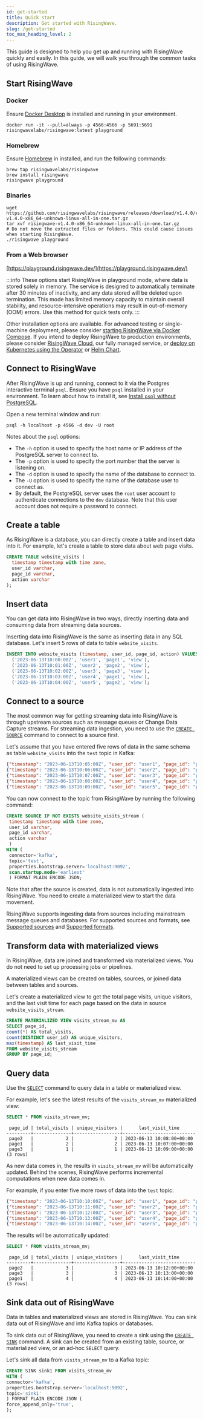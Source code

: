 ```yaml
---
id: get-started
title: Quick start
description: Get started with RisingWave.
slug: /get-started
toc_max_heading_level: 2
---
```

<head>
  <link rel="canonical" href="https://docs.risingwave.com/docs/current/get-started/" />
</head>

This guide is designed to help you get up and running with RisingWave quickly and easily. In this guide, we will walk you through the common tasks of using RisingWave.

## Start RisingWave

### Docker

Ensure [Docker Desktop](https://docs.docker.com/get-docker/) is installed and running in your environment.

```shell
docker run -it --pull=always -p 4566:4566 -p 5691:5691 risingwavelabs/risingwave:latest playground
```

### Homebrew

Ensure [Homebrew](https://brew.sh/) in installed, and run the following commands:

```shell
brew tap risingwavelabs/risingwave
brew install risingwave
risingwave playground
```

### Binaries

```shell
wget https://github.com/risingwavelabs/risingwave/releases/download/v1.4.0/risingwave-v1.4.0-x86_64-unknown-linux-all-in-one.tar.gz
tar xvf risingwave-v1.4.0-x86_64-unknown-linux-all-in-one.tar.gz 
# Do not move the extracted files or folders. This could cause issues when starting RisingWave.
./risingwave playground
```

### From a Web browser

[https://playground.risingwave.dev/](https://playground.risingwave.dev/)

:::info
These options start RisingWave in playground mode, where data is stored solely in memory. The service is designed to automatically terminate after 30 minutes of inactivity, and any data stored will be deleted upon termination. This mode has limited memory capacity to maintain overall stability, and resource-intensive operations may result in out-of-memory (OOM) errors. Use this method for quick tests only.
:::

Other installation options are available. For advanced testing or single-machine deployment, please consider [starting RisingWave via Docker Compose](/deploy/risingwave-docker-compose.md). If you intend to deploy RisingWave to production environments, please consider [RisingWave Cloud](/deploy/risingwave-cloud.md), our fully managed service, or [deploy on Kubernetes using the Operator](/deploy/risingwave-kubernetes.md) or [Helm Chart](/deploy/deploy-k8s-helm.md).

## Connect to RisingWave

After RisingWave is up and running, connect to it via the Postgres interactive terminal `psql`. Ensure you have `psql` installed in your environment. To learn about how to install it, see [Install `psql` without PostgreSQL](/guides/install-psql-without-full-postgres.md).

Open a new terminal window and run:

```shell
psql -h localhost -p 4566 -d dev -U root
```

Notes about the `psql` options:

- The `-h` option is used to specify the host name or IP address of the PostgreSQL server to connect to.
- The `-p` option is used to specify the port number that the server is listening on.
- The `-d` option is used to specify the name of the database to connect to.
- The `-U` option is used to specify the name of the database user to connect as.
- By default, the PostgreSQL server uses the `root` user account to authenticate connections to the `dev` database. Note that this user account does not require a password to connect.

## Create a table

As RisingWave is a database, you can directly create a table and insert data into it. For example, let's create a table to store data about web page visits.

```sql
CREATE TABLE website_visits (
  timestamp timestamp with time zone,
  user_id varchar,
  page_id varchar,
  action varchar
);
```

## Insert data

You can get data into RisingWave in two ways, directly inserting data and consuming data from streaming data sources.

Inserting data into RisingWave is the same as inserting data in any SQL database. Let's insert 5 rows of data to table `website_visits`.

```sql
INSERT INTO website_visits (timestamp, user_id, page_id, action) VALUES
  ('2023-06-13T10:00:00Z', 'user1', 'page1', 'view'),
  ('2023-06-13T10:01:00Z', 'user2', 'page2', 'view'),
  ('2023-06-13T10:02:00Z', 'user3', 'page3', 'view'),
  ('2023-06-13T10:03:00Z', 'user4', 'page1', 'view'),
  ('2023-06-13T10:04:00Z', 'user5', 'page2', 'view');
```

## Connect to a source

The most common way for getting streaming data into RisingWave is through upstream sources such as message queues or Change Data Capture streams. For streaming data ingestion, you need to use the [`CREATE SOURCE`](/sql/commands/sql-create-source.md) command to connect to a source first.

Let's assume that you have entered five rows of data in the same schema as table `website_visits` into the `test` topic in Kafka:

```json
{"timestamp": "2023-06-13T10:05:00Z", "user_id": "user1", "page_id": "page1", "action": "click"}
{"timestamp": "2023-06-13T10:06:00Z", "user_id": "user2", "page_id": "page2", "action": "scroll"}
{"timestamp": "2023-06-13T10:07:00Z", "user_id": "user3", "page_id": "page1", "action": "view"}
{"timestamp": "2023-06-13T10:08:00Z", "user_id": "user4", "page_id": "page2", "action": "view"}
{"timestamp": "2023-06-13T10:09:00Z", "user_id": "user5", "page_id": "page3", "action": "view"}
```

You can now connect to the topic from RisingWave by running the following command:

```sql
CREATE SOURCE IF NOT EXISTS website_visits_stream (
 timestamp timestamp with time zone,
 user_id varchar,
 page_id varchar,
 action varchar
 )
WITH (
 connector='kafka',
 topic='test',
 properties.bootstrap.server='localhost:9092',
 scan.startup.mode='earliest'
 ) FORMAT PLAIN ENCODE JSON;
```

Note that after the source is created, data is not automatically ingested into RisingWave. You need to create a materialized view to start the data movement.

RisingWave supports ingesting data from sources including mainstream message queues and databases. For supported sources and formats, see [Supported sources](/sql/commands/sql-create-source.md#supported-sources) and [Supported formats](/sql/commands/sql-create-source.md#supported-formats).

## Transform data with materialized views

In RisingWave, data are joined and transformed via materialized views. You do not need to set up processing jobs or pipelines.

A materialized views can be created on tables, sources, or joined data between tables and sources.

Let's create a materialized view to get the total page visits, unique visitors, and the last visit time for each page based on the data in source `website_visits_stream`.

```sql
CREATE MATERIALIZED VIEW visits_stream_mv AS 
SELECT page_id, 
count(*) AS total_visits, 
count(DISTINCT user_id) AS unique_visitors, 
max(timestamp) AS last_visit_time 
FROM website_visits_stream 
GROUP BY page_id;
```

## Query data

Use the [`SELECT`](/sql/commands/sql-select.md) command to query data in a table or materialized view.

For example, let's see the latest results of the `visits_stream_mv` materialized view:

```sql
SELECT * FROM visits_stream_mv;
```

```
 page_id | total_visits | unique_visitors |      last_visit_time
---------+--------------+-----------------+---------------------------
 page2   |            2 |               2 | 2023-06-13 10:08:00+00:00
 page1   |            2 |               2 | 2023-06-13 10:07:00+00:00
 page3   |            1 |               1 | 2023-06-13 10:09:00+00:00
(3 rows)
```

As new data comes in, the results in `visits_stream_mv` will be automatically updated. Behind the scenes, RisingWave performs incremental computations when new data comes in.

For example, if you enter five more rows of data into the `test` topic:

```json
{"timestamp": "2023-06-13T10:10:00Z", "user_id": "user1", "page_id": "page3", "action": "scroll"}
{"timestamp": "2023-06-13T10:11:00Z", "user_id": "user2", "page_id": "page1", "action": "click"}
{"timestamp": "2023-06-13T10:12:00Z", "user_id": "user3", "page_id": "page2", "action": "scroll"}
{"timestamp": "2023-06-13T10:13:00Z", "user_id": "user4", "page_id": "page3", "action": "view"}
{"timestamp": "2023-06-13T10:14:00Z", "user_id": "user5", "page_id": "page1", "action": "click"}
```

The results will be automatically updated:

```sql
SELECT * FROM visits_stream_mv;
```

```
 page_id | total_visits | unique_visitors |      last_visit_time   
---------+--------------+-----------------+---------------------------
 page2   |            3 |               3 | 2023-06-13 10:12:00+00:00
 page3   |            3 |               3 | 2023-06-13 10:13:00+00:00
 page1   |            4 |               4 | 2023-06-13 10:14:00+00:00
(3 rows)
```

## Sink data out of RisingWave

Data in tables and materialized views are stored in RisingWave. You can sink data out of RisingWave and into Kafka topics or databases.

To sink data out of RisingWave, you need to create a sink using the [`CREATE SINK`](/sql/commands/sql-create-sink.md) command. A sink can be created from an existing table, source, or materialized view, or an ad-hoc `SELECT` query.

Let's sink all data from `visits_stream_mv` to a Kafka topic:

```sql
CREATE SINK sink1 FROM visits_stream_mv
WITH (
connector='kafka',
properties.bootstrap.server='localhost:9092',
topic='sink1'
) FORMAT PLAIN ENCODE JSON (
force_append_only='true',
);
```
